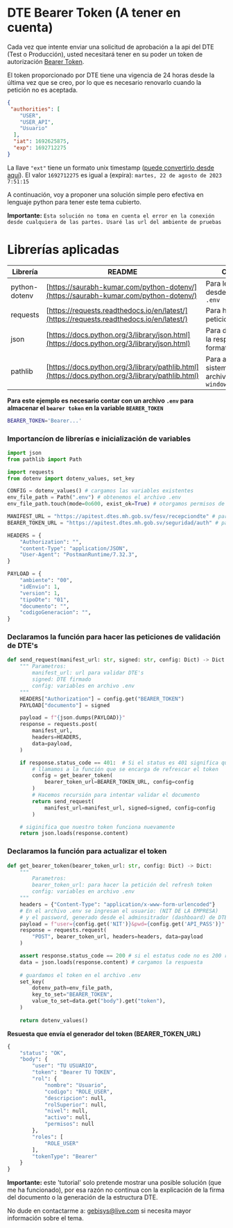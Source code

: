 # DTE Bearer Token (A tener en cuenta)

Cada vez que intente enviar una solicitud de aprobación a la api del DTE (Test o Producción), usted necesitará tener en su poder un token de autorización [Bearer Token](https://programmerclick.com/article/87581985934/#google_vignette).

El token proporcionado por DTE tiene una vigencia de 24 horas desde la última vez que se creo, por lo que es necesario renovarlo cuando la petición no es aceptada.

```json
{
 "authorities": [
    "USER",
    "USER_API",
    "Usuario"
  ],
  "iat": 1692625875,
  "exp": 1692712275
}
```

La llave `"ext"` tiene un formato unix timestamp ([puede convertirlo desde aquí](https://www.epochconverter.com/)). El valor `1692712275` es igual a (expira): `martes, 22 de agosto de 2023 7:51:15`

A continuación, voy a proponer una solución simple pero efectiva en lenguaje python para tener este tema cubierto.

**Importante:**
`Esta solución no toma en cuenta el error en la conexión desde cualquiera de las partes. Usaré las url del ambiente de pruebas`

# Librerías aplicadas

| Librería | README | Objetivo |
| ------ | ------ | ------ |
| python-dotenv | [https://saurabh-kumar.com/python-dotenv/](https://saurabh-kumar.com/python-dotenv/) | Para leer valores desde un archivo `.env` |
| requests | [https://requests.readthedocs.io/en/latest/](https://requests.readthedocs.io/en/latest/) | Para hacer peticiones `HTTP` |
| json | [https://docs.python.org/3/library/json.html](https://docs.python.org/3/library/json.html) | Para decodificar la respuesta en formato `json` |
| pathlib | [https://docs.python.org/3/library/pathlib.html](https://docs.python.org/3/library/pathlib.html) | Para acceder al sistema de archivos  `windows/linux/mac`|

**Para este ejemplo es necesario contar con un archivo `.env` para almacenar el `bearer token` en la variable `BEARER_TOKEN`**

```sh
BEARER_TOKEN='Bearer...'
```

### Importancíon de librerías e inicialización de variables
```python
import json
from pathlib import Path

import requests
from dotenv import dotenv_values, set_key

CONFIG = dotenv_values() # cargamos las variables existentes
env_file_path = Path(".env") # obtenemos el archivo .env
env_file_path.touch(mode=0o600, exist_ok=True) # otorgamos permisos de escritura

MANIFEST_URL = "https://apitest.dtes.mh.gob.sv/fesv/recepciondte" # para hacer peticiones de validaciones de DTE
BEARER_TOKEN_URL = "https://apitest.dtes.mh.gob.sv/seguridad/auth" # para obtener el refresh token (BEARER_TOKEN)

HEADERS = {
    "Authorization": "",
    "content-Type": "application/JSON",
    "User-Agent": "PostmanRuntime/7.32.3",
}

PAYLOAD = {
    "ambiente": "00",
    "idEnvio": 1,
    "version": 1,
    "tipoDte": "01",
    "documento": "",
    "codigoGeneracion": "",
}
```

### Declaramos la función para hacer las peticiones de validación de DTE's

```python
def send_request(manifest_url: str, signed: str, config: Dict) -> Dict:
    """ Parametros:
        manifest_url: url para validar DTE's
        signed: DTE firmado
        config: variables en archivo .env
    """
    HEADERS["Authorization"] = config.get("BEARER_TOKEN")
    PAYLOAD["documento"] = signed

    payload = f"{json.dumps(PAYLOAD)}"
    response = requests.post(
        manifest_url,
        headers=HEADERS,
        data=payload,
    )

    if response.status_code == 401:  # Si el status es 401 significa que el token caducó y debemos generar otro
        # llamamos a la función que se encarga de refrescar el token
        config = get_bearer_token(
            bearer_token_url=BEARER_TOKEN_URL, config=config
        )
        # Hacemos recursión para intentar validar el documento
        return send_request(
            manifest_url=manifest_url, signed=signed, config=config
        )

    # siginifica que nuestro token funciona nuevamente
    return json.loads(response.content)
```

### Declaramos la función para actualizar el token

```python
def get_bearer_token(bearer_token_url: str, config: Dict) -> Dict:
    """
        Parametros:
        bearer_token_url: para hacer la petición del refresh token
        config: variables en archivo .env
    """
    headers = {"Content-Type": "application/x-www-form-urlencoded"}
    # En el archivo .env se ingresan el usuario: (NIT DE LA EMPRESA)
    # y el password, generado desde el adminsitrador (dashboard) de DTE
    payload = f"user={config.get('NIT')}&pwd={config.get('API_PASS')}"
    response = requests.request(
        "POST", bearer_token_url, headers=headers, data=payload
    )

    assert response.status_code == 200 # si el estatus code no es 200 revisar credenciales
    data = json.loads(response.content) # cargamos la respuesta
    
    # guardamos el token en el archivo .env
    set_key(
        dotenv_path=env_file_path,
        key_to_set="BEARER_TOKEN",
        value_to_set=data.get("body").get("token"),
    )
    
    return dotenv_values()
```

**Resuesta que envía el generador del token (BEARER_TOKEN_URL)**
```python
{
    "status": "OK",
    "body": {
        "user": "TU USUARIO",
        "token": "Bearer TU TOKEN",
        "rol": {
            "nombre": "Usuario",
            "codigo": "ROLE_USER",
            "descripcion": null,
            "rolSuperior": null,
            "nivel": null,
            "activo": null,
            "permisos": null
        },
        "roles": [
            "ROLE_USER"
        ],
        "tokenType": "Bearer"
    }
}
```

**Importante:** este 'tutorial' solo pretende mostrar una posible solución (que me ha funcionado), por esa razón no continua con la explicación de la firma del documento o la generación de la estructura DTE.

No dude en contactarme a: gebisys@live.com si necesita mayor información sobre el tema.
